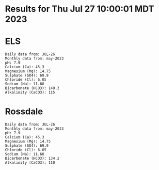# Results for Thu Jul 27 10:00:01 MDT 2023
# ELS
```
Daily data from: JUL-26
Monthly data from: may-2023
pH: 7.9
Calcium (Ca): 45.3
Magnesium (Mg): 14.75
Sulphate (SO4): 69.9
Chloride (Cl): 6.05
Sodium (Na): 11.68
Bicarbonate (HCO3): 140.3
Alkalinity (CaCO3): 115
```
# Rossdale
```
Daily data from: JUL-26
Monthly data from: may-2023
pH: 7.9
Calcium (Ca): 45.3
Magnesium (Mg): 14.75
Sulphate (SO4): 69.9
Chloride (Cl): 6.05
Sodium (Na): 11.68
Bicarbonate (HCO3): 134.2
Alkalinity (CaCO3): 110
```
